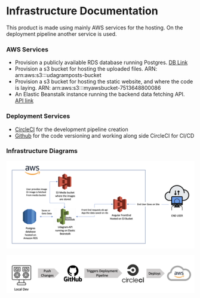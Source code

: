 # Infrastructure Documentation

This product is made using mainly AWS services for the hosting. On the deployment pipeline another service is used.

### AWS Services

- Provision a publicly available RDS database running Postgres. [DB Link](https://mydbinstance.cuc17jgrmae4.us-east-1.rds.amazonaws.com)
- Provision a s3 bucket for hosting the uploaded files. ARN: arn:aws:s3:::udagramposts-bucket
- Provision a s3 bucket for hosting the static website, and where the code is laying. ARN: arn:aws:s3:::myawsbucket-7513648800086
- An Elastic Beanstalk instance running the backend data fetching API. [API link](udagram-api-dev22222222.us-east-1.elasticbeanstalk.com/api/v0/)


### Deployment Services

- [CircleCI](https://www.circleci.com) for the development pipeline creation
- [Github](https://www.github.com) for the code versioning and working along side CircleCI for CI/CD


### Infrastructure Diagrams

![Main AWS Infrastructure](Diagram.png)

![Deployment Pipeline Infrastructure](development_pipeline.png)